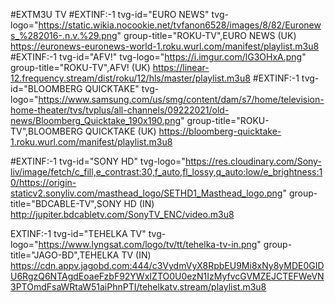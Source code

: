 #EXTM3U TV
#EXTINF:-1 tvg-id="EURO NEWS" tvg-logo="https://static.wikia.nocookie.net/tvfanon6528/images/8/82/Euronews_%282016-.n.v.%29.png"  group-title="ROKU-TV",EURO NEWS (UK)
https://euronews-euronews-world-1.roku.wurl.com/manifest/playlist.m3u8
#EXTINF:-1 tvg-id="AFV!" tvg-logo="https://i.imgur.com/lG3OHxA.png"  group-title="ROKU-TV",AFV! (UK)
https://linear-12.frequency.stream/dist/roku/12/hls/master/playlist.m3u8
#EXTINF:-1 tvg-id="BLOOMBERG QUICKTAKE" tvg-logo="https://www.samsung.com/us/smg/content/dam/s7/home/television-home-theater/tvs/tvplus/all-channels/09222021/old-news/Bloomberg_Quicktake_190x190.png"  group-title="ROKU-TV",BLOOMBERG QUICKTAKE (UK)
https://bloomberg-quicktake-1.roku.wurl.com/manifest/playlist.m3u8

#EXTINF:-1 tvg-id="SONY HD" tvg-logo="https://res.cloudinary.com/Sony-liv/image/fetch/c_fill,e_contrast:30,f_auto,fl_lossy,q_auto:low/e_brightness:10/https://origin-staticv2.sonyliv.com/masthead_logo/SETHD1_Masthead_logo.png"  group-title="BDCABLE-TV",SONY HD (IN)
http://jupiter.bdcabletv.com/SonyTV_ENC/video.m3u8
 

EXTINF:-1 tvg-id="TEHELKA TV" tvg-logo="https://www.lyngsat.com/logo/tv/tt/tehelka-tv-in.png"  group-title="JAGO-BD",TEHELKA TV (IN)
https://cdn.appv.jagobd.com:444/c3VydmVyX8RpbEU9Mi8xNy8yMDE0GIDU6RgzQ6NTAgdEoaeFzbF92YWxIZTO0U0ezN1IzMyfvcGVMZEJCTEFWeVN3PTOmdFsaWRtaW51aiPhnPTI/tehelkatv.stream/playlist.m3u8


































